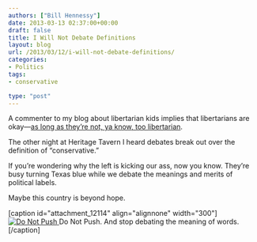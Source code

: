 ```yaml
---
authors: ["Bill Hennessy"]
date: 2013-03-13 02:37:00+00:00
draft: false
title: I Will Not Debate Definitions
layout: blog
url: /2013/03/12/i-will-not-debate-definitions/
categories:
- Politics
tags:
- conservative

type: "post"
---
```


A commenter to my blog about libertarian kids implies that libertarians are okay—[as long as they’re not, ya know, too libertarian](https://www.redstate.com/billhennessy/2013/03/12/why-libertarian-kids-not-drones-scare-mccain-and-graham/).

The other night at Heritage Tavern I heard debates break out over the definition of “conservative.”

If you’re wondering why the left is kicking our ass, now you know. They’re busy turning Texas blue while we debate the meanings and merits of political labels.

Maybe this country is beyond hope.

[caption id="attachment_12114" align="alignnone" width="300"][![Do Not Push](https://hennessysview.com/wp-content/uploads/2012/04/push-back-sq.jpg)
](https://hennessysview.com/wp-content/uploads/2012/04/push-back-sq.jpg) Do Not Push. And stop debating the meaning of words.[/caption]
